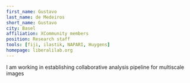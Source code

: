 ```yaml
---
first_name: Gustavo
last_name: de Medeiros
short_name: Gustavo
city: Basel
affiliation: XCommunity members
position: Research staff
tools: [fiji, ilastik, NAPARI, Huygens]
homepage: liberalilab.org
---
```


I am working in establishing collaborative analysis pipeline for multiscale images
